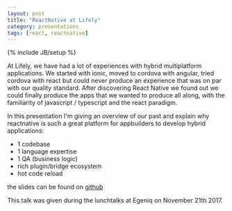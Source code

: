 ```yaml
---
layout: post
title: "ReactNative at Lifely"
category: presentations
tags: [react, reactnative]
---
```

{% include JB/setup %}

At Lifely, we have had a lot of experiences with hybrid multiplatform applications. We started with ionic, moved to cordova with angular, tried cordova with react but could never produce an experience that was on par with our quality standard. After discovering React Native we found out we could finally produce the apps that we wanted to produce all along, with the familiarity of javascript / typescript and the react paradigm. 

In this presentation I'm giving an overview of our past and explain why reactnative is such a great platform for appbuilders to develop hybrid applications:

- 1 codebase
- 1 language expertise
- 1 QA (business logic)
- rich plugin/bridge ecosystem
- hot code reload

the slides can be found on [github](http://peterpeerdeman.github.io/react-native-at-lifely)

This talk was given during the lunchtalks at Egeniq on November 21th 2017.
